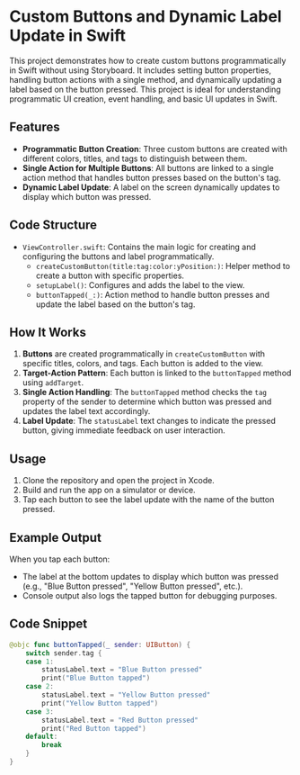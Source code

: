 # Custom Buttons and Dynamic Label Update in Swift

This project demonstrates how to create custom buttons programmatically in Swift without using Storyboard. It includes setting button properties, handling button actions with a single method, and dynamically updating a label based on the button pressed. This project is ideal for understanding programmatic UI creation, event handling, and basic UI updates in Swift.

## Features

- **Programmatic Button Creation**: Three custom buttons are created with different colors, titles, and tags to distinguish between them.
- **Single Action for Multiple Buttons**: All buttons are linked to a single action method that handles button presses based on the button's tag.
- **Dynamic Label Update**: A label on the screen dynamically updates to display which button was pressed.

## Code Structure

- `ViewController.swift`: Contains the main logic for creating and configuring the buttons and label programmatically.
  - `createCustomButton(title:tag:color:yPosition:)`: Helper method to create a button with specific properties.
  - `setupLabel()`: Configures and adds the label to the view.
  - `buttonTapped(_:)`: Action method to handle button presses and update the label based on the button's tag.

## How It Works

1. **Buttons** are created programmatically in `createCustomButton` with specific titles, colors, and tags. Each button is added to the view.
2. **Target-Action Pattern**: Each button is linked to the `buttonTapped` method using `addTarget`.
3. **Single Action Handling**: The `buttonTapped` method checks the `tag` property of the sender to determine which button was pressed and updates the label text accordingly.
4. **Label Update**: The `statusLabel` text changes to indicate the pressed button, giving immediate feedback on user interaction.

## Usage

1. Clone the repository and open the project in Xcode.
2. Build and run the app on a simulator or device.
3. Tap each button to see the label update with the name of the button pressed.

## Example Output

When you tap each button:
- The label at the bottom updates to display which button was pressed (e.g., "Blue Button pressed", "Yellow Button pressed", etc.).
- Console output also logs the tapped button for debugging purposes.

## Code Snippet

```swift
@objc func buttonTapped(_ sender: UIButton) {
    switch sender.tag {
    case 1:
        statusLabel.text = "Blue Button pressed"
        print("Blue Button tapped")
    case 2:
        statusLabel.text = "Yellow Button pressed"
        print("Yellow Button tapped")
    case 3:
        statusLabel.text = "Red Button pressed"
        print("Red Button tapped")
    default:
        break
    }
}
